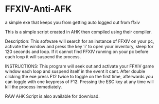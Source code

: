 # FFXIV-Anti-AFK
a simple exe that keeps you from getting auto logged out from ffxiv

This is a simple script created in AHK then compiled using their compiler. 

Description: This software will search for an instance of FFXIV on your pc, activate the window and press the key 'i' to open your inventory, sleep for 120 seconds and loop. If it cannot find FFXIV running on your pc before each loop it will suspend the process. 

INSTRUCTIONS: This program will seek out and activate your FFXIV game window each loop and suspend itself in the event it cant. After double clicking the exe press F12 twice to toggle on the first time, afterwards you can toggle with one keypress of F12. Pressing the ESC key at any time will kill the process immediately.


RAW AHK Script is also available for download.
